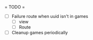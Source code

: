  = TODO =
* [ ] Failure route when uuid isn't in games
  * [ ] view
  * [ ] Route
* [ ] Cleanup games periodically

